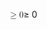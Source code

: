 <span class="katex"><span class="katex-mathml"><math xmlns="http://www.w3.org/1998/Math/MathML"><semantics><mrow><mo>≥</mo><mn>0</mn></mrow><annotation encoding="application/x-tex">\ge 0</annotation></semantics></math></span><span class="katex-html" aria-hidden="true"><span class="base"><span class="strut" style="height:0.7719400000000001em;vertical-align:-0.13597em;"></span><span class="mrel">≥</span><span class="mspace" style="margin-right:0.2777777777777778em;"></span></span><span class="base"><span class="strut" style="height:0.64444em;vertical-align:0em;"></span><span class="mord">0</span></span></span></span>